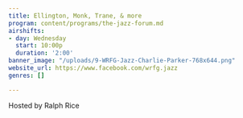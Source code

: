 ```yaml
---
title: Ellington, Monk, Trane, & more
program: content/programs/the-jazz-forum.md
airshifts:
- day: Wednesday
  start: 10:00p
  duration: '2:00'
banner_image: "/uploads/9-WRFG-Jazz-Charlie-Parker-768x644.png"
website_url: https://www.facebook.com/wrfg.jazz
genres: []

---
```

Hosted by Ralph Rice